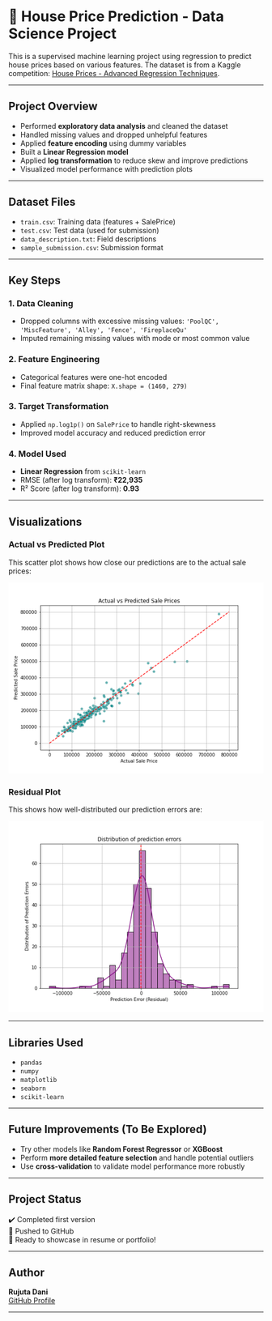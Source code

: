 # 🏡 House Price Prediction - Data Science Project

This is a supervised machine learning project using regression to predict house prices based on various features. The dataset is from a Kaggle competition: [House Prices - Advanced Regression Techniques](https://www.kaggle.com/c/house-prices-advanced-regression-techniques).

---

##  Project Overview

-  Performed **exploratory data analysis** and cleaned the dataset
-  Handled missing values and dropped unhelpful features
-  Applied **feature encoding** using dummy variables
-  Built a **Linear Regression model**
-  Applied **log transformation** to reduce skew and improve predictions
-  Visualized model performance with prediction plots

---

##  Dataset Files

- `train.csv`: Training data (features + SalePrice)
- `test.csv`: Test data (used for submission)
- `data_description.txt`: Field descriptions
- `sample_submission.csv`: Submission format

---

##  Key Steps

### 1. Data Cleaning
- Dropped columns with excessive missing values: `'PoolQC', 'MiscFeature', 'Alley', 'Fence', 'FireplaceQu'`
- Imputed remaining missing values with mode or most common value

### 2. Feature Engineering
- Categorical features were one-hot encoded
- Final feature matrix shape: `X.shape = (1460, 279)`

### 3. Target Transformation
- Applied `np.log1p()` on `SalePrice` to handle right-skewness
- Improved model accuracy and reduced prediction error

### 4. Model Used
- **Linear Regression** from `scikit-learn`
- RMSE (after log transform): **₹22,935**
- R² Score (after log transform): **0.93**

---

##  Visualizations

###  Actual vs Predicted Plot

This scatter plot shows how close our predictions are to the actual sale prices:

![Actual vs Predicted Plot](notebooks/actual_vs_predicted.png)

###  Residual Plot

This shows how well-distributed our prediction errors are:

![Residual Plot](notebooks/residuals.png)

---

##  Libraries Used

- `pandas`
- `numpy`
- `matplotlib`
- `seaborn`
- `scikit-learn`

---

##  Future Improvements (To Be Explored)

- Try other models like **Random Forest Regressor** or **XGBoost**
- Perform **more detailed feature selection** and handle potential outliers
- Use **cross-validation** to validate model performance more robustly
---

##  Project Status

✔️ Completed first version  
🚀 Pushed to GitHub  
📁 Ready to showcase in resume or portfolio!

---

##  Author

**Rujuta Dani**  
[GitHub Profile](https://github.com/rujuta-dani)

---


